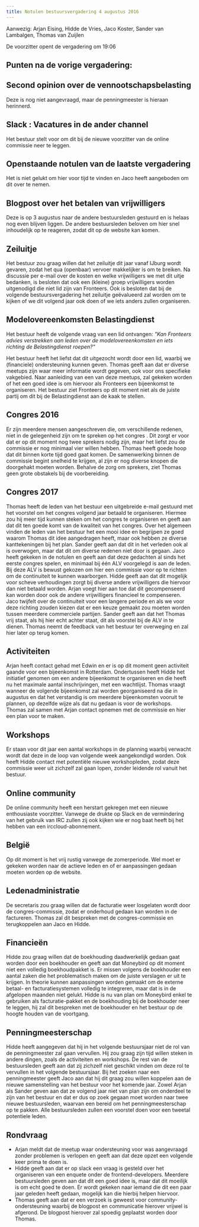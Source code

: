 ```yaml
---
title: Notulen bestuursvergadering 4 augustus 2016
---
```


Aanwezig: Arjan Eising, Hidde de Vries, Jaco Koster, Sander van Lambalgen, Thomas van Zuijlen

De voorzitter opent de vergadering om 19:06

## Punten na de vorige vergadering:

## Second opinion over de vennootschapsbelasting

Deze is nog niet aangevraagd, maar de penningmeester is hieraan herinnerd.

## Slack : Vacatures in de ander channel

Het bestuur stelt voor om dit bij de nieuwe voorzitter van de online commissie neer te leggen.

## Openstaande notulen van de laatste vergadering

Het is niet gelukt om hier voor tijd te vinden en Jaco heeft aangeboden om dit over te nemen.

## Blogpost over het betalen van vrijwilligers

Deze is op 3 augustus naar de andere bestuursleden gestuurd en is helaas nog even blijven liggen. De andere bestuursleden beloven om hier snel inhoudelijk op te reageren, zodat dit op de website kan komen.

## Zeiluitje

Het bestuur zou graag willen dat het zeiluitje dit jaar vanaf IJburg wordt gevaren, zodat het qua (openbaar) vervoer makkelijker is om te breiken. Na discussie per e-mail over de kosten en welke vrijwilligers we met dit uitje bedanken, is besloten dat ook een (kleine) groep vrijwilligers worden uitgenodigd die niet lid zijn van Fronteers. Ook is besloten dat bij de volgende bestuursvergadering het zeiluitje geëvalueerd zal worden om te kijken of we dit volgend jaar ook doen of we iets anders zullen organiseren.

## Modelovereenkomsten Belastingdienst

Het bestuur heeft de volgende vraag van een lid ontvangen: _"Kan Fronteers advies verstrekken aan leden over de modelovereenkomsten en iets richting de Belastingdienst roepen?"_

Het bestuur heeft het liefst dat dit uitgezocht wordt door een lid, waarbij we (financiele) ondersteuning kunnen geven. Thomas geeft aan dat er diverse meetups zijn waar meer informatie wordt gegeven, ook voor ons specifieke vakgebied. Naar aanleiding van een van deze meetups, zal gekeken worden of het een goed idee is om hiervoor als Fronteers een bijeenkomst te organiseren. Het bestuur ziet Fronteers op dit moment niet als de juiste partij om dit bij de Belastingdienst aan de kaak te stellen.

## Congres 2016

Er zijn meerdere mensen aangeschreven die, om verschillende redenen, niet in de gelegenheid zijn om te spreken op het congres . Dit zorgt er voor dat er op dit moment nog twee sprekers nodig zijn, maar het liefst zou de commissie er nog minimaal vier willen hebben. Thomas heeft goede hoop dat dit binnen korte tijd goed gaat komen. De samenwerking binnen de commissie begint snelheid te krijgen, al zijn er nog diverse knopen die doorgehakt moeten worden. Behalve de zorg om sprekers, ziet Thomas geen grote obstakels bij de voorbereiding.

## Congres 2017

Thomas heeft de leden van het bestuur een uitgebreide e-mail gestuurd met het voorstel om het congres volgend jaar betaald te organiseren. Hiermee zou hij meer tijd kunnen steken om het congres te organiseren en geeft aan dat dit ten goede komt van de kwaliteit van het congres. Over het algemeen vinden de leden van het bestuur het een mooi idee en begrijpen ze goed waarom Thomas dit idee aangedragen heeft, maar ook hebben ze diverse kanttekeningen bij het plan. Sander geeft aan dat dit in het verleden ook al is overwogen, maar dat dit om diverse redenen niet door is gegaan. Jaco heeft gekeken in de notulen en geeft aan dat deze gedachten al sinds het eerste congres spelen, en minimaal bij één ALV voorgelegd is aan de leden. Bij deze ALV is bewust gekozen om hier een commissie voor op te richten om de continuiteit te kunnen waarborgen. Hidde geeft aan dat dit mogelijk voor scheve verhoudingen zorgt bij diverse andere vrijwilligers die hiervoor dan niet betaald worden. Arjan voegt hier aan toe dat dit gecompenseerd kan worden door ook de andere vrijwilligers financieel te compenseren. Jaco twijfelt over de continuiteit voor een langere periode en als we voor deze richting zouden kiezen dat er een keuze gemaakt zou moeten worden tussen meerdere commerciele partijen. Sander geeft aan dat het Thomas vrij staat, als hij hier echt achter staat, dit als voorstel bij de ALV in te dienen. Thomas neemt de feedback van het bestuur ter overweging en zal hier later op terug komen.

## Activiteiten

Arjan heeft contact gehad met Edwin en er is op dit moment geen activiteit gaande voor een bijeenkomst in Rotterdam. Ondertussen heeft Hidde het initiatief genomen om een andere bijeenkomst te organiseren en die heeft nu het maximale aantal inschrijvingen, met een wachtlijst. Thomas vraagt wanneer de volgende bijeenkomst zal worden georganiseerd na die in augustus en dat het verstandig is om meerdere bijeenkomsten vooruit te plannen, op dezelfde wijze als dat nu gedaan is voor de workshops. Thomas zal samen met Arjan contact opnemen met de commissie en hier een plan voor te maken.

## Workshops

Er staan voor dit jaar een aantal workshops in de planning waarbij verwacht wordt dat deze in de loop van volgende week aangekondigd worden. Ook heeft Hidde contact met potentiële nieuwe workshopleden, zodat deze commissie weer uit zichzelf zal gaan lopen, zonder leidende rol vanuit het bestuur.

## Online community

De online community heeft een herstart gekregen met een nieuwe enthousiaste voorzitter. Vanwege de drukte op Slack en de vermindering van het gebruik van IRC zullen zij ook kijken wie er nog baat heeft bij het hebben van een irccloud-abonnement.

## België

Op dit moment is het vrij rustig vanwege de zomerperiode. Wel moet er gekeken worden naar de actieve leden en of er aanpassingen gedaan moeten worden op de website.

## Ledenadministratie

De secretaris zou graag willen dat de facturatie weer losgelaten wordt door de congres-commissie, zodat er onderhoud gedaan kan worden in de factureren. Thomas zal dit bespreken met de congres-commissie en terugkoppelen aan Jaco en Hidde.

## Financieën

Hidde zou graag willen dat de boekhouding daadwerkelijk gedaan gaat worden door een boekhouder en geeft aan dat Moneybird op dit moment niet een volledig boekhoudpakket is. Er missen volgens de boekhouder een aantal zaken die het problematisch maken om de juiste verslagen er uit te krijgen. In theorie kunnen aanpassingen worden gemaakt om de externe betaal- en facturatiesystemen volledig te integreren, maar dat is in de afgelopen maanden niet gelukt. Hidde is nu van plan om Moneybird enkel te gebruiken als facturatie-pakket en de boekhouding bij de boekhouder neer te leggen, hij zal dit bespreken met de boekhouder en het bestuur op de hoogte houden van de voortgang.

## Penningmeesterschap

Hidde heeft aangegeven dat hij in het volgende bestuursjaar niet de rol van de penningmeester zal gaan vervullen. Hij zou graag zijn tijd willen steken in andere dingen, zoals de activiteiten en workshops. De rest van de bestuursleden geeft aan dat zij zichzelf niet geschikt vinden om deze rol te vervullen in het volgende bestuursjaar. Bij het zoeken naar een penningmeester geeft Jaco aan dat hij dit graag zou willen koppelen aan de nieuwe samenstelling van het bestuur voor het komende jaar. Zowel Arjan als Sander geven aan dat ze volgend jaar niet van plan zijn om onderdeel te zijn van het bestuur en dat er dus op zoek gegaan moet worden naar twee nieuwe bestuursleden, waarvan een bereid om het penningmeesterschap op te pakken. Alle bestuursleden zullen een voorstel doen voor een tweetal potentiele leden.

## Rondvraag

-   Arjan meldt dat de meetup waar ondersteuning voor was aangevraagd zonder problemen is verlopen en geeft aan dat deze opzet een volgende keer prima te doen is.
-   Hidde geeft aan dat er op slack een vraag is gesteld over het organiseren van een enquete onder de frontend-developers. Meerdere bestuursleden geven aan dat dit een goed idee is, maar dat dit moeilijk is om echt goed te doen. Er wordt gekeken naar iemand die dit een paar jaar geleden heeft gedaan, mogelijk kan die hierbij helpen hiervoor.
-   Thomas geeft aan dat er een verzoek is geweest voor community-ondersteuning waarbij de blogpost en communicatie hierover vrijwel is afgerond. De blogpost hierover zal spoedig geplaatst worden door Thomas.
